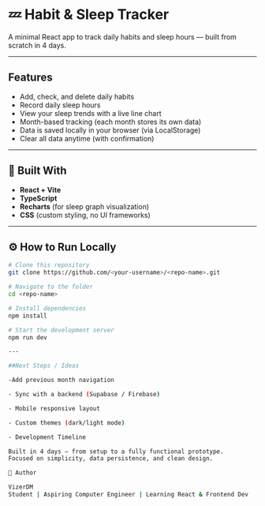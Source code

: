 # 💤 Habit & Sleep Tracker

A minimal React app to track daily habits and sleep hours — built from scratch in 4 days.

---

## Features

- Add, check, and delete daily habits 
-  Record daily sleep hours 
-  View your sleep trends with a live line chart 
-  Month-based tracking (each month stores its own data) 
- Data is saved locally in your browser (via LocalStorage) 
-  Clear all data anytime (with confirmation) 

---

## 🧠 Built With

- **React + Vite**
- **TypeScript**
- **Recharts** (for sleep graph visualization)
- **CSS** (custom styling, no UI frameworks)

---

## ⚙️ How to Run Locally

```bash
# Clone this repository
git clone https://github.com/<your-username>/<repo-name>.git

# Navigate to the folder
cd <repo-name>

# Install dependencies
npm install

# Start the development server
npm run dev

---

##Next Steps / Ideas

-Add previous month navigation

- Sync with a backend (Supabase / Firebase)

- Mobile responsive layout

- Custom themes (dark/light mode)

- Development Timeline

Built in 4 days — from setup to a fully functional prototype.
Focused on simplicity, data persistence, and clean design.

👤 Author

VizerDM
Student | Aspiring Computer Engineer | Learning React & Frontend Dev

